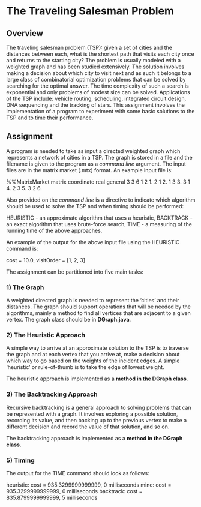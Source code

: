 # The Traveling Salesman Problem


## Overview

The traveling salesman problem (TSP): given a set of cities and the distances between each,
what is the shortest path that visits each city once and returns to the starting city? The problem
is usually modeled with a weighted graph and has been studied extensively. The solution
involves making a decision about which city to visit next and as such it belongs to a large class
of combinatorial optimization problems that can be solved by searching for the optimal answer.
The time complexity of such a search is exponential and only problems of modest size can be
solved. Applications of the TSP include: vehicle routing, scheduling, integrated circuit design,
DNA sequencing and the tracking of stars. This assignment involves the implementation of a
program to experiment with some basic solutions to the TSP and to time their performance.

## Assignment

A program is needed to take as input a directed weighted graph which represents a network of
cities in a TSP. The graph is stored in a file and the filename is given to the program as a
_command line_ argument. The input files are in the matrix market (.mtx) format. An example input
file is:

%%MatrixMarket matrix coordinate real general
3 3 6
1 2 1.
2 1 2.
1 3 3.
3 1 4.
2 3 5.
3 2 6.

Also provided on the _command line_ is a directive to indicate which algorithm should be used to
solve the TSP and when timing should be performed:

HEURISTIC - an approximate algorithm that uses a heuristic,
BACKTRACK - an exact algorithm that uses brute-force search,
TIME - a measuring of the running time of the above approaches.

An example of the output for the above input file using the HEURISTIC command is:

cost = 10.0, visitOrder = [1, 2, 3]

The assignment can be partitioned into five main tasks:

### 1) The Graph

A weighted directed graph is needed to represent the ‘cities’ and their distances. The graph
should support operations that will be needed by the algorithms, mainly a method to find all
vertices that are adjacent to a given vertex. The graph class should be in **DGraph.java**.


### 2) The Heuristic Approach

A simple way to arrive at an approximate solution to the TSP is to traverse the graph and at
each vertex that you arrive at, make a decision about which way to go based on the weights of
the incident edges. A simple ‘heuristic’ or rule-of-thumb is to take the edge of lowest weight.

The heuristic approach is implemented as a **method in the DGraph class**.

### 3) The Backtracking Approach

Recursive backtracking is a general approach to solving problems that can be represented with
a graph. It involves exploring a possible solution, recording its value, and then backing up to the
previous vertex to make a different decision and record the value of that solution, and so on.

The backtracking approach is implemented as a **method in the DGraph class**.


### 5) Timing

The output for the TIME command should look as follows:

heuristic: cost = 935.3299999999999, 0 milliseconds
mine: cost = 935.3299999999999, 0 milliseconds
backtrack: cost = 835.8799999999999, 5 milliseconds
